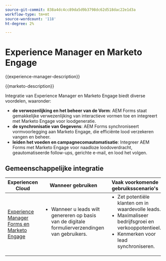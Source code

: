 ```yaml
---
source-git-commit: 838a4dc4cc89da5d9b3798dc62d518dac22e1d3a
workflow-type: tm+mt
source-wordcount: '118'
ht-degree: 2%

---
```



# Experience Manager en Marketo Engage

{{experience-manager-description}}

{{marketo-description}}

Integratie van Experience Manager en Marketo Engage biedt diverse voordelen, waaronder:

+ **de verwezenlijking en het beheer van de Vorm**: AEM Forms staat gemakkelijke verwezenlijking van interactieve vormen toe en integreert met Marketo Engage voor loodgeneratie.
+ **de synchronisatie van Gegevens**: AEM Forms synchroniseert vormvoorlegging aan Marketo Engage, die efficiënte lood verzekeren vangen en beheer.
+ **leiden het voeden en campagnecomautomatisatie**: Integreer AEM Forms met Marketo Engage voor naadloze loodoverdracht, geautomatiseerde follow-ups, gerichte e-mail, en lood het volgen.

## Gemeenschappelijke integratie

<table>
    <thead>
        <tr>
            <th>Experiencen Cloud</th>
            <th>Wanneer gebruiken</th>
            <th>Vaak voorkomende gebruiksscenario's</th>
        </tr>
    </thead>
    <tbody>
        <tr>
            <td><a href="https://experienceleague.adobe.com/docs/experience-manager-learn/forms/aem-forms-with-marketo/part1.html" target="_blank" rel="noreferrer">Experience Manager Forms en Marketo Engage</a></td>
            <td>
                <ul style="margin-top: 0;">
                    <li>Wanneer u leads wilt genereren op basis van de digitale formulierverzendingen van gebruikers.</li>
                </ul>
            </td>
            <td>
                <ul style="margin-top: 0;">
                  <li>Zet potentiële klanten om in waardevolle leads.</li>                  
                  <li>Maximaliseer bedrijfsgroei en verkooppotentieel.</li>
                  <li>Kenmerken voor lead synchroniseren.</li>
                </ul>
            </td>
        </tr>        
    </tbody>          
</table>
